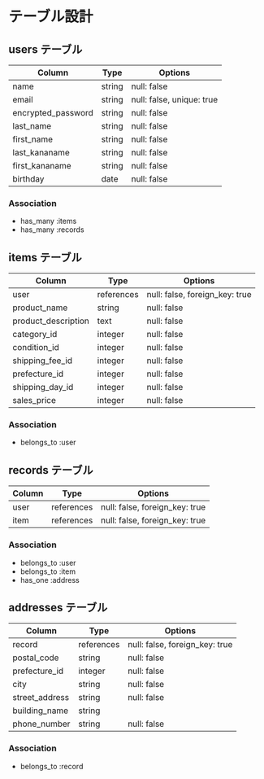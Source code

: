 # テーブル設計

## users テーブル

| Column             | Type   | Options     |
| ------------------ | ------ | ----------- |
| name               | string | null: false |
| email              | string | null: false, unique: true|
| encrypted_password | string | null: false |
| last_name          | string | null: false |
| first_name         | string | null: false |
| last_kananame      | string | null: false |
| first_kananame     | string | null: false |
| birthday           | date   | null: false |


### Association

- has_many :items
- has_many :records

##  items テーブル

| Column             | Type       | Options     |
| ------------------ | ------     | ----------- |
| user               | references | null: false, foreign_key: true |
| product_name       | string     | null: false |
| product_description| text       | null: false |
| category_id        | integer    | null: false |
| condition_id       | integer    | null: false |
| shipping_fee_id    | integer    | null: false |
| prefecture_id      | integer    | null: false |
| shipping_day_id    | integer    | null: false |
| sales_price        | integer    | null: false |


### Association

-  belongs_to :user

## records テーブル

| Column     | Type       | Options                        |
| ------     | ---------- | ------------------------------ |
| user       | references | null: false, foreign_key: true |
| item       | references | null: false, foreign_key: true |

### Association

-  belongs_to :user
-  belongs_to :item
-  has_one :address

## addresses テーブル

| Column        | Type       | Options                        |
| -------       | ---------- | ------------------------------ |
| record        | references | null: false, foreign_key: true |
| postal_code   | string     | null: false |
| prefecture_id | integer    | null: false |
| city          | string     | null: false |
| street_address| string     | null: false |
| building_name | string     |
| phone_number  | string     | null: false |

### Association

- belongs_to :record
